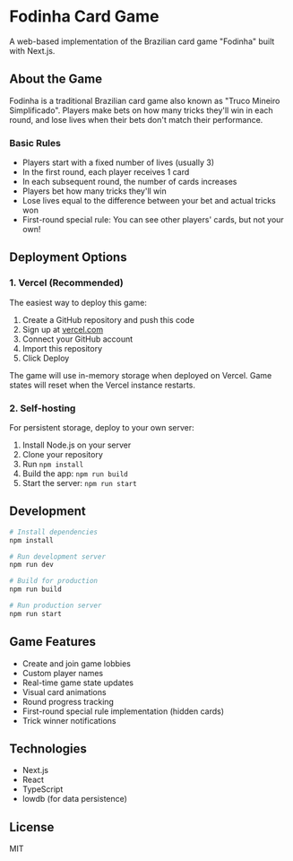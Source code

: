 # Fodinha Card Game

A web-based implementation of the Brazilian card game "Fodinha" built with Next.js.

## About the Game

Fodinha is a traditional Brazilian card game also known as "Truco Mineiro Simplificado". Players make bets on how many tricks they'll win in each round, and lose lives when their bets don't match their performance.

### Basic Rules
- Players start with a fixed number of lives (usually 3)
- In the first round, each player receives 1 card
- In each subsequent round, the number of cards increases
- Players bet how many tricks they'll win
- Lose lives equal to the difference between your bet and actual tricks won
- First-round special rule: You can see other players' cards, but not your own!

## Deployment Options

### 1. Vercel (Recommended)

The easiest way to deploy this game:

1. Create a GitHub repository and push this code
2. Sign up at [vercel.com](https://vercel.com)
3. Connect your GitHub account
4. Import this repository
5. Click Deploy

The game will use in-memory storage when deployed on Vercel. Game states will reset when the Vercel instance restarts.

### 2. Self-hosting

For persistent storage, deploy to your own server:

1. Install Node.js on your server
2. Clone your repository
3. Run `npm install`
4. Build the app: `npm run build`
5. Start the server: `npm run start`

## Development

```bash
# Install dependencies
npm install

# Run development server
npm run dev

# Build for production
npm run build

# Run production server
npm run start
```

## Game Features

- Create and join game lobbies
- Custom player names
- Real-time game state updates
- Visual card animations
- Round progress tracking
- First-round special rule implementation (hidden cards)
- Trick winner notifications

## Technologies

- Next.js
- React
- TypeScript
- lowdb (for data persistence)

## License

MIT